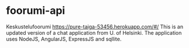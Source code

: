 # foorumi-api
Keskustelufoorumi https://pure-taiga-53456.herokuapp.com/#/
This is an updated version of a chat application from U. of Helsinki.
The application uses NodeJS, AngularJS, ExpressJS and sqllite.
